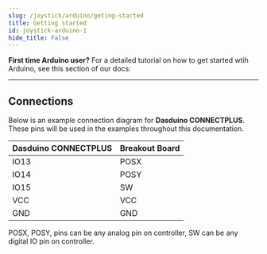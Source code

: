 ```yaml
---
slug: /joystick/arduino/geting-started 
title: Getting started
id: joystick-arduino-1 
hide_title: False
---
```



<InfoBox>

**First time Arduino user?** For a detailed tutorial on how to get started wtih Arduino, see this section of our docs:

<QuickLink  
  title="Getting started with Arduino"  
  description="A full, comprehensive tutorial on how to fully set up and upload code for the first time on an Arduino board, from scratch!"  
  url="#"  
/>  

</InfoBox>

---

## Connections

Below is an example connection diagram for **Dasduino CONNECTPLUS**. These pins will be used in the examples throughout this documentation.

| **Dasduino CONNECTPLUS** | **Breakout Board** |
|---|---|
| IO13 | POSX |
| IO14 | POSY |
| IO15 | SW |
| VCC | VCC |
|GND | GND |

<InfoBox>
POSX, POSY, pins can be any analog pin on controller, SW can be any digital IO pin on controller.
</InfoBox>